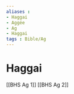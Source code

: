 ```yaml
---
aliases : 
- Haggai
- Aggée
- Ag
- Haggai
tags : Bible/Ag
---
```


# Haggai

[[BHS Ag 1]]
[[BHS Ag 2]]
